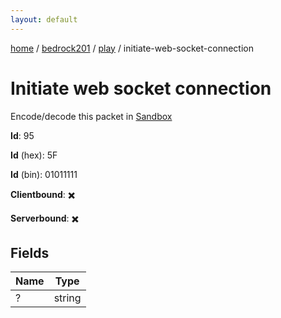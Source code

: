 ```yaml
---
layout: default
---
```


[home](/)  /  [bedrock201](/protocol/bedrock201)  /  [play](/protocol/bedrock201/play)  /  initiate-web-socket-connection

# Initiate web socket connection

Encode/decode this packet in [Sandbox](../../../sandbox/bedrock201#play.initiate_web_socket_connection)

**Id**: 95

**Id** (hex): 5F

**Id** (bin): 01011111

**Clientbound**: ✖️

**Serverbound**: ✖️

## Fields

Name | Type
---|---
? | string
